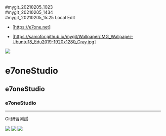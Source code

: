 #mygit_20210205_1023  
#mygit_20210205_1434  
#mygit_20210205_15:25 Local Edit 

- [https://e7one.net]

- [https://samofor.github.io/mygit/Wallpaper/IMG_Wallpaper-Ubuntu18_Edu2019-1920x1280_Gray.jpg]

<img src="https://samofor.github.io/mygit/Wallpaper/IMG_Wallpaper-Ubuntu18_Edu2019-1920x1280_Gray.jpg">

# e7oneStudio
## e7oneStudio
### e7oneStudio
---
Git研習測試 

<img src="https://1.bp.blogspot.com/-pt4k_FGXa9Q/X3_X8Zvq8BI/AAAAAAADnQY/7mHfYlBqbhg-meqTjoaNzmbTmK-uz5qeACPcBGAsYHg/s2400/P_20201008_162601_1.jpg">

<img src="https://1.bp.blogspot.com/-fQXfgaBS04Y/X0KBWRlb1mI/AAAAAAADmMQ/bEs0yW54_v8EIQAXII6nUf7ngHSL_1MLgCNcBGAsYHQ/s640/P_20160121_210215_1.jpg">

<img src="https://1.bp.blogspot.com/-qVLKBE2UFFU/X3Hhrs7-i1I/AAAAAAADmyc/sgh0cnnQBk4sPaqeaHE2AUiqhpWR0JdWwCPcBGAsYHg/w640-h360/P_20200920_234044_1.jpg">
